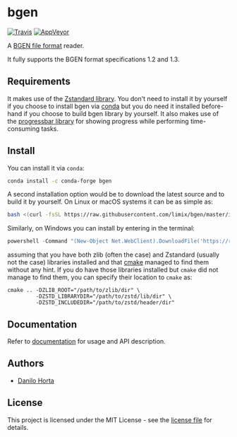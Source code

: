# bgen

[![Travis](https://img.shields.io/travis/limix/bgen.svg?style=flat-square&label=linux%20%2F%20macos%20build)](https://travis-ci.org/limix/bgen) [![AppVeyor](https://img.shields.io/appveyor/ci/Horta/bgen.svg?style=flat-square&label=windows%20build)](https://ci.appveyor.com/project/Horta/bgen)

A [BGEN file format](http://www.well.ox.ac.uk/~gav/bgen_format/) reader.

It fully supports the BGEN format specifications 1.2 and 1.3.

## Requirements

It makes use of the [Zstandard library](http://facebook.github.io/zstd/). You don't need to install it by yourself if you choose to install bgen via [conda](http://conda.pydata.org/docs/index.html) but you do need it installed before-hand if you choose to build bgen library by yourself. It also makes use of the [progressbar library](https://github.com/limix/progressbar) for showing progress while performing time-consuming tasks.

## Install

You can install it via `conda`:

```bash
conda install -c conda-forge bgen
```

A second installation option would be to download the latest source and to build it by yourself. On Linux or macOS systems it can be as simple as:

```bash
bash <(curl -fsSL https://raw.githubusercontent.com/limix/bgen/master/install)
```

Similarly, on Windows you can install by entering in the terminal:

```powershell
powershell -Command "(New-Object Net.WebClient).DownloadFile('https://raw.githubusercontent.com/limix/bgen/master/install.bat', 'install.bat')" && install.bat
```

assuming that you have both zlib (often the case) and Zstandard (usually not the case) libraries installed and that [cmake](https://cmake.org/) managed to find them without any hint. If you do have those libraries installed but `cmake` did not manage to find them, you can specify their location to `cmake` as:

    cmake .. -DZLIB_ROOT="/path/to/zlib/dir" \
             -DZSTD_LIBRARYDIR="/path/to/zstd/lib/dir" \
             -DZSTD_INCLUDEDIR="/path/to/zstd/header/dir"

## Documentation

Refer to [documentation](https://bgen.readthedocs.io/) for usage and API description.

## Authors

  - [Danilo Horta](https://github.com/horta)

## License

This project is licensed under the MIT License - see the [license file](https://raw.githubusercontent.com/limix/bgen/master/LICENSE.md) for details.
